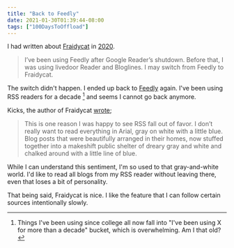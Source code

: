 ```yaml
---
title: "Back to Feedly"
date: 2021-01-30T01:39:44-08:00
tags: ["100DaysToOffload"]
---
```


I had written about [Fraidycat](https://fraidyc.at/) in [2020](https://blog.8-p.info/en/2020/05/30/fraidycat/).

> I’ve been using Feedly after Google Reader’s shutdown. Before that, I was using livedoor Reader and Bloglines. I may switch from Feedly to Fraidycat.

The switch didn't happen. I ended up back to [Feedly](https://feedly.com/) again. I've been using RSS readers for a decade [^DECADE] and seems I cannot go back anymore.

Kicks, the author of Fraidycat [wrote](https://www.kickscondor.com/things-we-left-in-the-old-web/);

> This is one reason I was happy to see RSS fall out of favor. I don’t really want to read everything in Arial, gray on white with a little blue. Blog posts that were beautifully arranged in their homes, now stuffed together into a makeshift public shelter of dreary gray and white and chalked around with a little line of blue.

While I can understand this sentiment, I'm so used to that gray-and-white world. I'd like to read all blogs from my RSS reader without leaving there, even that loses a bit of personality.

That being said, Fraidycat is nice. I like the feature that I can follow certain sources intentionally slowly.

[^DECADE]: Things I've been using since college all now fall into "I've been using X for more than a decade" bucket, which is overwhelming. Am I that old?
